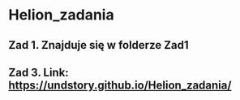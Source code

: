 # Helion_zadania

## Zad 1. Znajduje się w folderze Zad1
## Zad 3. Link: https://undstory.github.io/Helion_zadania/
